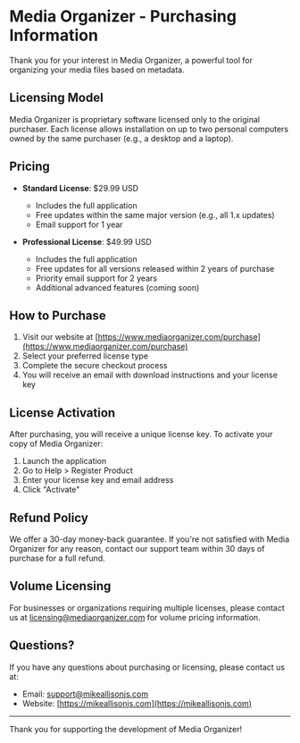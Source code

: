 # Media Organizer - Purchasing Information

Thank you for your interest in Media Organizer, a powerful tool for organizing your media files based on metadata.

## Licensing Model

Media Organizer is proprietary software licensed only to the original purchaser. Each license allows installation on up to two personal computers owned by the same purchaser (e.g., a desktop and a laptop).

## Pricing

- **Standard License**: $29.99 USD

  - Includes the full application
  - Free updates within the same major version (e.g., all 1.x updates)
  - Email support for 1 year

- **Professional License**: $49.99 USD
  - Includes the full application
  - Free updates for all versions released within 2 years of purchase
  - Priority email support for 2 years
  - Additional advanced features (coming soon)

## How to Purchase

1. Visit our website at [https://www.mediaorganizer.com/purchase](https://www.mediaorganizer.com/purchase)
2. Select your preferred license type
3. Complete the secure checkout process
4. You will receive an email with download instructions and your license key

## License Activation

After purchasing, you will receive a unique license key. To activate your copy of Media Organizer:

1. Launch the application
2. Go to Help > Register Product
3. Enter your license key and email address
4. Click "Activate"

## Refund Policy

We offer a 30-day money-back guarantee. If you're not satisfied with Media Organizer for any reason, contact our support team within 30 days of purchase for a full refund.

## Volume Licensing

For businesses or organizations requiring multiple licenses, please contact us at [licensing@mediaorganizer.com](mailto:licensing@mediaorganizer.com) for volume pricing information.

## Questions?

If you have any questions about purchasing or licensing, please contact us at:

- Email: [support@mikeallisonjs.com](mailto:support@mikeallisonjs.com)
- Website: [https://mikeallisonjs.com](https://mikeallisonjs.com)

---

Thank you for supporting the development of Media Organizer!

